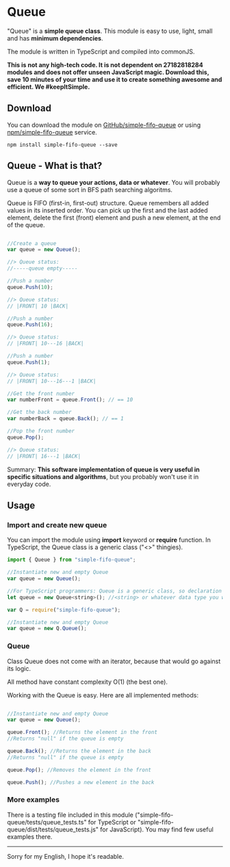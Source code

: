 # Queue

"Queue" is a **simple queue class**. This module is easy to use, light, small and has **minimum dependencies**.

The module is written in TypeScript and compiled into commonJS. 

**This is not any high-tech code. It is not dependent on 27182818284 modules and does not offer unseen JavaScript magic. Download this, save 10 minutes of your time and use it to create something awesome and efficient. We #keepItSimple.**

## Download

You can download the module on [GitHub/simple-fifo-queue](https://github.com/drozdik-m/simple-fifo-queue) or using [npm/simple-fifo-queue](https://www.npmjs.com/package/simple-fifo-queue) service.

```
npm install simple-fifo-queue --save
```

## Queue - What is that?

Queue is a **way to queue your actions, data or whatever**. You will probably use a queue of some sort in BFS path searching algoritms. 

Queue is FIFO (first-in, first-out) structure. Queue remembers all added values in its inserted order. You can pick up the first and the last added element, delete the first (front) element and push a new element, at the end of the queue.

```javascript

//Create a queue
var queue = new Queue();

//> Queue status:
//-----queue empty-----

//Push a number
queue.Push(10);

//> Queue status:
// |FRONT| 10 |BACK|

//Push a number
queue.Push(16);

//> Queue status:
// |FRONT| 10---16 |BACK|

//Push a number
queue.Push(1);

//> Queue status:
// |FRONT| 10---16---1 |BACK|

//Get the front number
var numberFront = queue.Front(); // == 10

//Get the back number
var numberBack = queue.Back(); // == 1

//Pop the front number
queue.Pop();

//> Queue status:
// |FRONT| 16---1 |BACK|


```


Summary: **This software implementation of queue is very useful in specific situations and algorithms**, but you probably won't use it in everyday code. 

## Usage

### Import and create new queue

You can import the module using __import__ keyword or __require__ function. In TypeScript, the Queue class is a generic class ("<>" thingies).

```javascript
import { Queue } from "simple-fifo-queue";

//Instantiate new and empty Queue
var queue = new Queue();

//For TypeScript programmers: Queue is a generic class, so declaration in TypeScript would look like:
let queue = new Queue<string>(); //<string> or whatever data type you want to store and work with

```

```javascript
var Q = require("simple-fifo-queue");

//Instantiate new and empty Queue
var queue = new Q.Queue();

```

### Queue

Class Queue does not come with an iterator, because that would go against its logic. 

All method have constant complexity O(1) (the best one).

Working with the Queue is easy. Here are all implemented methods:


```javascript

//Instantiate new and empty Queue
var queue = new Queue();

queue.Front(); //Returns the element in the front
//Returns "null" if the queue is empty

queue.Back(); //Returns the element in the back
//Returns "null" if the queue is empty

queue.Pop(); //Removes the element in the front

queue.Push(); //Pushes a new element in the back

```

### More examples

There is a testing file included in this module ("simple-fifo-queue/tests/queue_tests.ts" for TypeScript or "simple-fifo-queue/dist/tests/queue_tests.js" for JavaScript). You may find few useful examples there.

___

Sorry for my English, I hope it's readable.